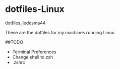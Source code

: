 # dotfiles-Linux
dotfiles.jledesma44

These are the dotfiles for my machines running Linux.

##TODO
- Terminal Preferences
- Change shell to zsh
- .zshrc

